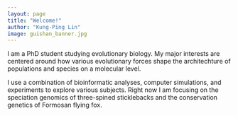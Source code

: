 ```yaml
---
layout: page
title: "Welcome!"
author: "Kung-Ping Lin"
image: guishan_banner.jpg
---
```


I am a PhD student studying evolutionary biology. My major interests are centered around how various evolutionary forces shape the architechture of populations and species on a molecular level.

I use a combination of bioinformatic analyses, computer simulations, and experiments to explore various subjects. Right now I am focusing on the speciation genomics of three-spined sticklebacks and the conservation genetics of Formosan flying fox.
